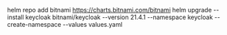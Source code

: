 helm repo add bitnami https://charts.bitnami.com/bitnami
helm upgrade --install keycloak bitnami/keycloak --version 21.4.1 --namespace keycloak --create-namespace --values values.yaml